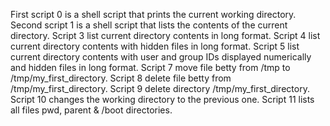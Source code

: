 First script 0 is a shell script that prints the current working directory.
Second script 1 is a shell script that lists the contents of the current directory.
Script 3 list current directory contents in long format.
Script 4 list current directory contents with hidden files in long format.
Script 5 list current directory contents with user and group IDs displayed numerically and hidden files in long format.
Script 7 move file betty from /tmp to /tmp/my_first_directory.
Script 8 delete file betty from /tmp/my_first_directory.
Script 9 delete directory /tmp/my_first_directory.
Script 10 changes the working directory to the previous one.
Script 11 lists all files pwd, parent & /boot directories.

